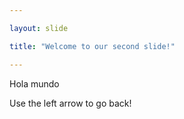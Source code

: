 ```yaml
---

layout: slide

title: "Welcome to our second slide!"

---
```


Hola mundo

Use the left arrow to go back!
